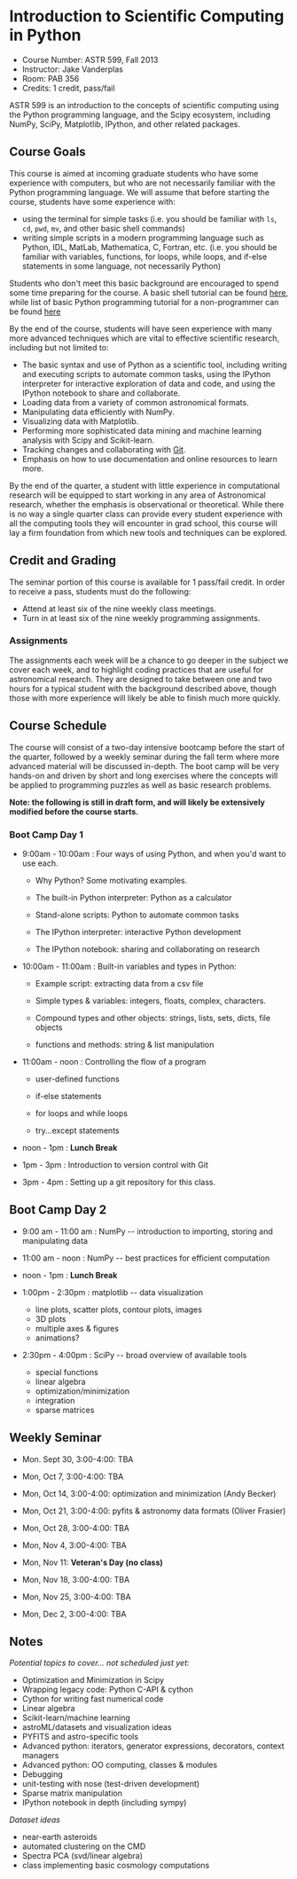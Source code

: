 Introduction to Scientific Computing in Python
==============================================

- Course Number: ASTR 599, Fall 2013
- Instructor: Jake Vanderplas
- Room: PAB 356
- Credits: 1 credit, pass/fail

ASTR 599 is an introduction to the concepts of scientific computing using the
Python programming language, and the Scipy ecosystem, including NumPy, SciPy,
Matplotlib, IPython, and other related packages.  

Course Goals
------------
This course is aimed at incoming graduate students who have some experience
with computers, but who are not necessarily familiar with the Python
programming language.  We will assume that before starting the course, 
students have some experience with:

- using the terminal for simple tasks (i.e. you should be familiar with
  ``ls``, ``cd``, ``pwd``, ``mv``, and other basic shell commands)
- writing simple scripts in a modern programming language such as Python,
  IDL, MatLab, Mathematica, C, Fortran, etc. (i.e. you should be familiar
  with variables, functions, for loops, while loops, and if-else statements
  in some language, not necessarily Python)

Students who don't meet this basic background are encouraged to spend some
time preparing for the course.  A basic shell tutorial can be found
[here](http://www.freeos.com/guides/lsst/), while list of basic Python
programming tutorial for a non-programmer can be found
[here](http://learnpythonthehardway.org/book/)

By the end of the course, students will have seen experience with many more
advanced techniques which are vital to effective scientific research,
including but not limited to:

- The basic syntax and use of Python as a scientific tool, including writing
  and executing scripts to automate common tasks, using the IPython
  interpreter for interactive exploration of data and code, and using the
  IPython notebook to share and collaborate.
- Loading data from a variety of common astronomical formats.
- Manipulating data efficiently with NumPy.
- Visualizing data with Matplotlib.
- Performing more sophisticated data mining and machine learning analysis
  with Scipy and Scikit-learn.
- Tracking changes and collaborating with [Git](http://git-scm.com/).
- Emphasis on how to use documentation and online resources to learn more.

By the end of the quarter, a student with little experience in computational
research will be equipped to start working in any area of Astronomical
research, whether the emphasis is observational or theoretical.  While there
is no way a single quarter class can provide every student experience with
all the computing tools they will encounter in grad school, this course will
lay a firm foundation from which new tools and techniques can be explored.


Credit and Grading
------------------
The seminar portion of this course is available for 1 pass/fail credit.
In order to receive a pass, students must do the following:

- Attend at least six of the nine weekly class meetings.
- Turn in at least six of the nine weekly programming assignments.

### Assignments
The assignments each week will be a chance to go deeper in the subject we 
cover each week, and to highlight coding practices that are useful for 
astronomical research.  They are designed to take between one and two hours
for a typical student with the background described above, though those with
more experience will likely be able to finish much more quickly.

Course Schedule
---------------
The course will consist of a two-day intensive bootcamp before the start
of the quarter, followed by a weekly seminar during the fall term
where more advanced material will be discussed in-depth.  The boot
camp will be very hands-on and driven by short and long exercises where the
concepts will be applied to programming puzzles as well as basic research
problems.

**Note: the following is still in draft form, and will likely be extensively
modified before the course starts.**

### Boot Camp Day 1
- 9:00am - 10:00am : Four ways of using Python, and when you'd want to use
  each.

  + Why Python?  Some motivating examples.
 
  + The built-in Python interpreter: Python as a calculator

  + Stand-alone scripts: Python to automate common tasks

  + The IPython interpreter: interactive Python development

  + The IPython notebook: sharing and collaborating on research

- 10:00am - 11:00am : Built-in variables and types in Python:

  + Example script: extracting data from a csv file

  + Simple types & variables: integers, floats, complex, characters.

  + Compound types and other objects: strings, lists, sets, dicts, file objects

  + functions and methods: string & list manipulation

- 11:00am - noon : Controlling the flow of a program

  + user-defined functions

  + if-else statements

  + for loops and while loops

  + try...except statements

- noon - 1pm : **Lunch Break**

- 1pm - 3pm : Introduction to version control with Git

- 3pm - 4pm : Setting up a git repository for this class.


## Boot Camp Day 2

- 9:00 am - 11:00 am : NumPy -- introduction to importing, storing and manipulating data

- 11:00 am - noon    : NumPy -- best practices for efficient computation

- noon - 1pm : **Lunch Break**

- 1:00pm - 2:30pm : matplotlib -- data visualization

  + line plots, scatter plots, contour plots, images
  + 3D plots
  + multiple axes & figures
  + animations?

- 2:30pm - 4:00pm : SciPy -- broad overview of available tools

  + special functions
  + linear algebra
  + optimization/minimization
  + integration
  + sparse matrices


## Weekly Seminar

- Mon. Sept 30, 3:00-4:00: TBA

- Mon, Oct 7, 3:00-4:00: TBA

- Mon, Oct 14, 3:00-4:00: optimization and minimization (Andy Becker)

- Mon, Oct 21, 3:00-4:00: pyfits & astronomy data formats (Oliver Frasier)

- Mon, Oct 28, 3:00-4:00: TBA

- Mon, Nov 4, 3:00-4:00: TBA

- Mon, Nov 11: **Veteran's Day (no class)**

- Mon, Nov 18, 3:00-4:00: TBA

- Mon, Nov 25, 3:00-4:00: TBA

- Mon, Dec 2, 3:00-4:00: TBA



## Notes

*Potential topics to cover... not scheduled just yet:*

- Optimization and Minimization in Scipy
- Wrapping legacy code: Python C-API & cython
- Cython for writing fast numerical code
- Linear algebra
- Scikit-learn/machine learning
- astroML/datasets and visualization ideas
- PYFITS and astro-specific tools
- Advanced python: iterators, generator expressions, decorators, context managers
- Advanced python: OO computing, classes & modules
- Debugging
- unit-testing with nose (test-driven development)
- Sparse matrix manipulation
- IPython notebook in depth (including sympy)

*Dataset ideas*

- near-earth asteroids
- automated clustering on the CMD
- Spectra PCA (svd/linear algebra)
- class implementing basic cosmology computations